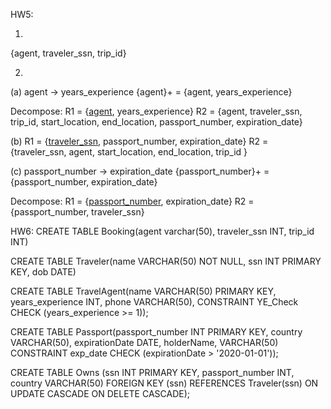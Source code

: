 

HW5:

1.
{agent, traveler_ssn, trip_id}

2.
(a)
agent -> years_experience
{agent}+ = {agent, years_experience}

Decompose:
R1 = {<u>agent</u>, years_experience}
R2 = {agent, traveler_ssn, trip_id, start_location, end_location, passport_number, expiration_date}

(b)
R1 = {<u>traveler_ssn</u>, passport_number, expiration_date}
R2 = {traveler_ssn, agent, start_location, end_location, trip_id }

(c)
passport_number -> expiration_date
{passport_number}+ = {passport_number, expiration_date}

Decompose:
R1 = {<u>passport_number</u>, expiration_date}
R2 = {passport_number, traveler_ssn}



HW6:
CREATE TABLE Booking(agent varchar(50), traveler_ssn INT, trip_id INT)


CREATE TABLE Traveler(name VARCHAR(50) NOT NULL, ssn INT PRIMARY KEY, dob DATE)

CREATE TABLE TravelAgent(name VARCHAR(50) PRIMARY KEY, years_experience INT, phone VARCHAR(50), CONSTRAINT YE_Check CHECK (years_experience >= 1));

CREATE TABLE Passport(passport_number INT PRIMARY KEY, country VARCHAR(50), expirationDate DATE, holderName, VARCHAR(50) CONSTRAINT exp_date CHECK (expirationDate > '2020-01-01'));

CREATE TABLE Owns (ssn INT PRIMARY KEY, passport_number INT, country VARCHAR(50) FOREIGN KEY (ssn) REFERENCES Traveler(ssn) ON UPDATE CASCADE ON DELETE CASCADE);



